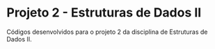 # Projeto 2 - Estruturas de Dados II
Códigos desenvolvidos para o projeto 2 da disciplina de Estruturas de Dados II.

